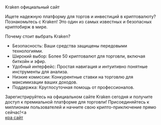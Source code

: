 Kraken официальный сайт 
 
Ищете надежную платформу для торгов и инвестиций в криптовалюту? Познакомьтесь с Kraken! Это один из самых известных и безопасных криптобирж в мире. 
 
Почему стоит выбрать Kraken? 
 
- Безопасность: Ваши средства защищены передовыми технологиями. 
- Широкий выбор: Более 50 криптовалют для торговли, включая биткойн и эфир. 
- Удобный интерфейс: Простая навигация и интуитивно понятные инструменты для анализа. 
- Низкие комиссии: Конкурентные ставки на торговлю для максимизации ваших доходов. 
- Поддержка: Круглосуточная помощь от профессионалов. 
 
Зарегистрируйтесь на официальном сайте Kraken сегодня и получите доступ к премиальной платформе для торговли! 
Присоединяйтесь к миллионам пользователей и начните свою крипто-приключение прямо сейчас!<a  
<a href=https://kra--31.cc>кра сайт</a>
